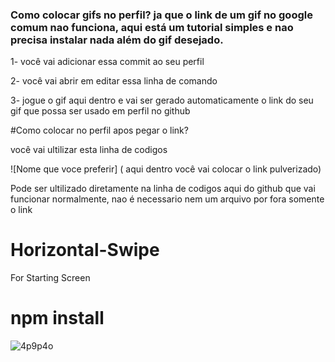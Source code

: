 ### Como colocar gifs no perfil? ja que o link de um gif no google comum nao funciona, aqui está um tutorial simples e nao precisa instalar nada além do gif desejado.
1- você vai adicionar essa commit ao seu perfil

2- você vai abrir em editar essa linha de comando

3- jogue o gif aqui dentro e vai ser gerado automaticamente o link do seu gif que possa ser usado em perfil no github


#Como colocar no perfil apos pegar o link?

você vai ultilizar esta linha de codigos

![Nome que voce preferir] ( aqui dentro você vai colocar o link pulverizado)

Pode ser ultilizado diretamente na linha de codigos aqui do github que vai funcionar normalmente, nao é necessario nem um arquivo por fora somente o link 

# Horizontal-Swipe
For Starting Screen

# npm install

![4p9p4o](https://user-images.githubusercontent.com/40635491/101279824-0d02db80-37ed-11eb-9d23-3348988077de.gif)

